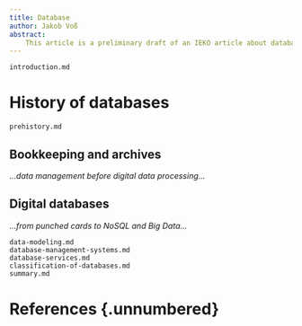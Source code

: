 ```yaml
---
title: Database
author: Jakob Voß
abstract:
    This article is a preliminary draft of an IEKO article about databases, data formats, and data in general.
---
```


~~~include
introduction.md
~~~

# History of databases

~~~include
prehistory.md
~~~

## Bookkeeping and archives

*...data management before digital data processing...*

## Digital databases

*...from punched cards to NoSQL and Big Data...*


~~~include
data-modeling.md
database-management-systems.md
database-services.md
classification-of-databases.md
summary.md
~~~

# References {.unnumbered}
